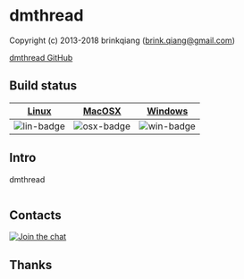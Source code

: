 # dmthread

Copyright (c) 2013-2018 brinkqiang (brink.qiang@gmail.com)

[dmthread GitHub](https://github.com/brinkqiang/dmthread)

## Build status
| [Linux][lin-link] | [MacOSX][osx-link] | [Windows][win-link] |
| :---------------: | :----------------: | :-----------------: |
| ![lin-badge]      | ![osx-badge]       | ![win-badge]        |

[lin-badge]: https://travis-ci.org/brinkqiang/dmthread.svg?branch=master "Travis build status"
[lin-link]:  https://travis-ci.org/brinkqiang/dmthread "Travis build status"
[osx-badge]: https://travis-ci.org/brinkqiang/dmthread.svg?branch=master "Travis build status"
[osx-link]:  https://travis-ci.org/brinkqiang/dmthread "Travis build status"
[win-badge]: https://ci.appveyor.com/api/projects/status/github/brinkqiang/dmthread?branch=master&svg=true "AppVeyor build status"
[win-link]:  https://ci.appveyor.com/project/brinkqiang/dmthread "AppVeyor build status"

## Intro
dmthread
```cpp
```
## Contacts
[![Join the chat](https://badges.gitter.im/brinkqiang/dmthread/Lobby.svg)](https://gitter.im/brinkqiang/dmthread)

## Thanks
